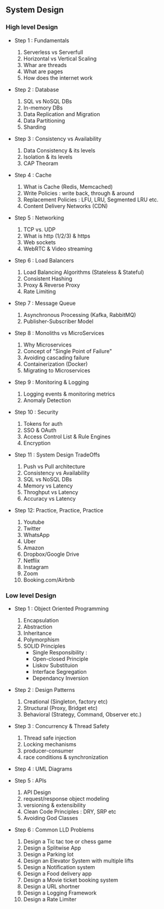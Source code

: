 ## System Design
### High level Design
- Step 1 : Fundamentals
    1. Serverless vs Serverfull
    2. Horizontal vs Vertical Scaling
    3. Whar are threads
    4. What are pages
    5. How does the internet work
- Step 2 : Database
    1. SQL vs NoSQL DBs
    2. In-memory DBs
    3. Data Replication and Migration
    4. Data Partitioning
    5. Sharding
- Step 3 : Consistency vs Availability
    1. Data Consistency & its levels
    2. Isolation & its levels
    3. CAP Theoram
- Step 4 : Cache
    1. What is Cache (Redis, Memcached)
    2. Write Policies : write back, through & around
    3. Replacement Policies : LFU, LRU, Segmented LRU etc.
    4. Content Delivery Networks (CDN)
- Step 5 : Networking
    1. TCP vs. UDP
    2. What is http (1/2/3) & https
    3. Web sockets
    4. WebRTC & Video streaming
- Step 6 : Load Balancers
    1. Load Balancing Algorithms (Stateless & Stateful)
    2. Consistent Hashing
    3. Proxy & Reverse Proxy
    4. Rate Limiting
- Step 7 : Message Queue
    1. Asynchronous Processing (Kafka, RabbitMQ)
    2. Publisher-Subscriber Model

- Step 8 : Monoliths vs MicroServices
    1. Why Microservices
    2. Concept of "Single Point of Failure"
    3. Avoiding cascading failure
    4. Containerization (Docker)
    5. Migrating to Microservices
- Step 9 : Monitoring & Logging
    1. Logging events & monitoring metrics
    2. Anomaly Detection
- Step 10 : Security
    1. Tokens for auth
    2. SSO & OAuth
    3. Access Control List & Rule Engines
    4. Encryption
- Step 11 : System Design TradeOffs
    1. Push vs Pull architecture
    2. Consistency vs Availability
    3. SQL vs NoSQL DBs
    4. Memory vs Latency
    5. Throghput vs Latency
    6. Accuracy vs Latency
- Step 12: Practice, Practice, Practice
    1. Youtube
    2. Twitter
    3. WhatsApp
    4. Uber
    5. Amazon
    6. Dropbox/Google Drive
    7. Netflix
    8. Instagram
    9. Zoom
    10. Booking.com/Airbnb

### Low level Design        
- Step 1 : Object Oriented Programming
    1. Encapsulation
    2. Abstraction
    3. Inheritance
    4. Polymorphism
    5. SOLID Principles
        - Single Responsibility :   
        - Open-closed Principle
        - Liskov Substituion
        - Interface Segregation
        - Dependancy Inversion
- Step 2 : Design Patterns
    1. Creational (Singleton, factory etc)
    2. Structural (Proxy, Bridget etc)
    3. Behavioral (Strategy, Command, Observer etc.)

- Step 3 : Concurrency & Thread Safety
    1. Thread safe injection
    2. Locking mechanisms
    3. producer-consumer
    4. race conditions & synchronization

- Step 4 : UML Diagrams
- Step 5 : APIs
    1. API Design
    2. request/response object modeling
    3. versioning & extensibility
    4. Clean Code Principles : DRY, SRP etc
    5. Avoiding God Classes

- Step 6 : Common LLD Problems
    1. Design a Tic tac toe or chess game
    2. Design a Splitwise App
    3. Design a Parking lot
    4. Design an Elevator System with multiple lifts
    5. Design a Notification system
    6. Design a Food delivery app
    7. Design a Movie ticket booking system
    8. Design a URL shortner
    9. Design a Logging Framework
    10. Design a Rate Limiter
